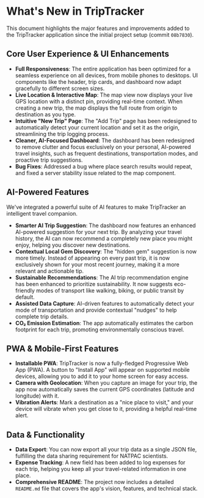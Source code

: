 # What's New in TripTracker

This document highlights the major features and improvements added to the TripTracker application since the initial project setup (commit `08b7830`).

## Core User Experience & UI Enhancements

*   **Full Responsiveness**: The entire application has been optimized for a seamless experience on all devices, from mobile phones to desktops. UI components like the header, trip cards, and dashboard now adapt gracefully to different screen sizes.
*   **Live Location & Interactive Map**: The map view now displays your live GPS location with a distinct pin, providing real-time context. When creating a new trip, the map displays the full route from origin to destination as you type.
*   **Intuitive "New Trip" Page**: The "Add Trip" page has been redesigned to automatically detect your current location and set it as the origin, streamlining the trip logging process.
*   **Cleaner, AI-Focused Dashboard**: The dashboard has been redesigned to remove clutter and focus exclusively on your personal, AI-powered travel insights, such as frequent destinations, transportation modes, and proactive trip suggestions.
*   **Bug Fixes**: Addressed a bug where place search results would repeat, and fixed a server stability issue related to the map component.

## AI-Powered Features

We've integrated a powerful suite of AI features to make TripTracker an intelligent travel companion.

*   **Smarter AI Trip Suggestion**: The dashboard now features an enhanced AI-powered suggestion for your next trip. By analyzing your travel history, the AI can now recommend a completely new place you might enjoy, helping you discover new destinations.
*   **Contextual Local Gem Discovery**: The "hidden gem" suggestion is now more timely. Instead of appearing on every past trip, it is now exclusively shown for your most recent journey, making it a more relevant and actionable tip.
*   **Sustainable Recommendations**: The AI trip recommendation engine has been enhanced to prioritize sustainability. It now suggests eco-friendly modes of transport like walking, biking, or public transit by default.
*   **Assisted Data Capture**: AI-driven features to automatically detect your mode of transportation and provide contextual "nudges" to help complete trip details.
*   **CO₂ Emission Estimation**: The app automatically estimates the carbon footprint for each trip, promoting environmentally conscious travel.

## PWA & Mobile-First Features

*   **Installable PWA**: TripTracker is now a fully-fledged Progressive Web App (PWA). A button to "Install App" will appear on supported mobile devices, allowing you to add it to your home screen for easy access.
*   **Camera with Geolocation**: When you capture an image for your trip, the app now automatically saves the current GPS coordinates (latitude and longitude) with it.
*   **Vibration Alerts**: Mark a destination as a "nice place to visit," and your device will vibrate when you get close to it, providing a helpful real-time alert.

## Data & Functionality

*   **Data Export**: You can now export all your trip data as a single JSON file, fulfilling the data sharing requirement for NATPAC scientists.
*   **Expense Tracking**: A new field has been added to log expenses for each trip, helping you keep all your travel-related information in one place.
*   **Comprehensive README**: The project now includes a detailed `README.md` file that covers the app's vision, features, and technical stack.
